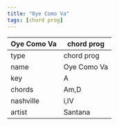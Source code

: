 ```yaml
---
title: "Oye Como Va"
tags: [chord prog]
---
```


|Oye Como Va|chord prog|
|---|---|
|type|chord prog|
|name|Oye Como Va|
|key|A|
|chords|Am,D|
|nashville|i,IV|
|artist|Santana|
